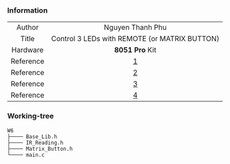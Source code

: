 
### Information
| | |
| :----: | :----: |
| Author     | Nguyen Thanh Phu|
| Title   | Control 3 LEDs with REMOTE (or MATRIX BUTTON) |
| Hardware   | **8051 Pro** Kit |
| Reference  | [1](https://embeddedflakes.com/interrupt-handling-in-8051/) |
| Reference  | [2](https://exploreembedded.com/wiki/NEC_IR_Remote_Control_Interface_with_8051) |
| Reference  | [3](https://embeddedflakes.com/8051-timers-vs-counters/) |
| Reference  | [4](https://exploreembedded.com/wiki/6.8051_Interrupts) |

### Working-tree

    W6
    ├──── Base_Lib.h 
    ├──── IR_Reading.h
    ├──── Matrix_Button.h
    └──── main.c

